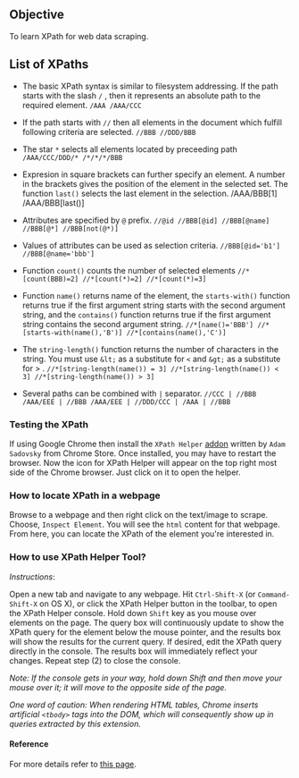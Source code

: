 ## Objective
To learn XPath for web data scraping.

## List of XPaths

- The basic XPath syntax is similar to filesystem addressing. If the path starts with the slash `/` , then it represents an absolute path to the required element.
`/AAA
/AAA/CCC`

- If the path starts with `//` then all elements in the document which fulfill following criteria are selected.
`//BBB
//DDD/BBB` 

- The star `*` selects all elements located by preceeding path
`/AAA/CCC/DDD/*
/*/*/*/BBB`

- Expresion in square brackets can further specify an element. A number in the brackets gives the position of the element in the selected set. The function `last()` selects the last element in the selection.
/AAA/BBB[1]
/AAA/BBB[last()]

- Attributes are specified by `@` prefix.
`//@id
//BBB[@id]
//BBB[@name]
//BBB[@*]
//BBB[not(@*)]`

- Values of attributes can be used as selection criteria. `//BBB[@id='b1']
//BBB[@name='bbb']`

- Function `count()` counts the number of selected elements
`//*[count(BBB)=2]
//*[count(*)=2]
//*[count(*)=3]`

- Function `name()` returns name of the element, the `starts-with()` function returns true if the first argument string starts with the second argument string, and the `contains()` function returns true if the first argument string contains the second argument string.
`//*[name()='BBB']
//*[starts-with(name(),'B')]
//*[contains(name(),'C')]`

- The `string-length()` function returns the number of characters in the string. You must use `&lt;` as a substitute for `<` and `&gt;` as a substitute for > .
`//*[string-length(name()) = 3]
//*[string-length(name()) < 3]
//*[string-length(name()) > 3]`

- Several paths can be combined with `|` separator.
`//CCC | //BBB
/AAA/EEE | //BBB
/AAA/EEE | //DDD/CCC | /AAA | //BBB`

### Testing the XPath

If using Google Chrome then install the `XPath Helper` [addon](https://chrome.google.com/webstore/detail/xpath-helper/hgimnogjllphhhkhlmebbmlgjoejdpjl) written by `Adam Sadovsky` from Chrome Store. Once installed, you may have to restart the browser. 
Now the icon for XPath Helper will appear on the top right most side of the Chrome browser. Just click on it to open the helper. 

### How to locate XPath in a webpage

Browse to a webpage and then right click on the text/image to scrape. Choose, `Inspect Element`. You will see the `html` content for that webpage. From here, you can locate the XPath of the element you're interested in.

### How to use XPath Helper Tool?

*Instructions*:

Open a new tab and navigate to any webpage. Hit `Ctrl-Shift-X` (or `Command-Shift-X` on OS X), or click the XPath Helper button in the toolbar, to open the XPath Helper console.
Hold down `Shift` key as you mouse over elements on the page. The query box will continuously update to show the XPath query for the element below the mouse pointer, and the results box will show the results for the current query.
If desired, edit the XPath query directly in the console. The results box will immediately reflect your changes.
Repeat step (2) to close the console.


*Note: If the console gets in your way, hold down Shift and then move your mouse over it; it will move to the opposite side of the page.*

*One word of caution: When rendering HTML tables, Chrome inserts artificial `<tbody>` tags into the DOM, which will consequently show up in queries extracted by this extension.*

#### Reference

For more details refer to [this page](http://zvon.org/comp/r/tut-XPath_1.html?utm_medium=referral&utm_campaign=ZEEF&utm_source=https%3A%2F%2Fscrapy.zeef.com%2Felias.dorneles#Pages~List_of_XPaths).
